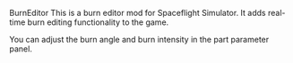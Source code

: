 BurnEditor
This is a burn editor mod for Spaceflight Simulator.
It adds real-time burn editing functionality to the game.

You can adjust the burn angle and burn intensity in the part parameter panel.